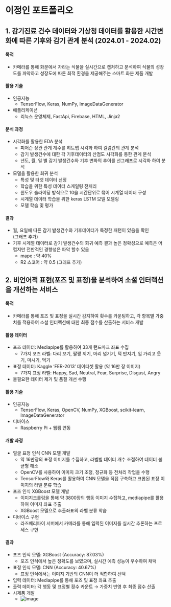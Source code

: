 # 이정인 포트폴리오

## 1. 감기진료 건수 데이터와 기상청 데이터를 활용한 시간변화에 따른 기후와 감기 관계 분석 (2024.01 - 2024.02)
#### 목적
- 카메라를 통해 화분에서 자라는 식물을 실시간으로 캡처하고 분석하여 식물의 성장도를 파악하고 성장도에 따른 최적 환경을 제공해주는 스마트 화분 제품 개발 
#### 활용 기술
- 인공지능
  * TensorFlow, Keras, NumPy, ImageDataGenerator
- 애플리케이션
  * 리눅스 운영체제, FastApi, Firebase, HTML, Jinja2 
#### 분석 과정
- 시각화를 활용한 EDA 분석
  * 피어슨 상관 관계 계수를 히트맵 시각화 하여 컬럼간의 관계 분석
  * 감기 발생건수에 대한 각 기후데이터의 산점도 시각화를 통한 관계 분석
  * 년도, 월, 일 별 감기 발생건수와 기후 변화의 추이를 선그래프로 시각화 하여 분석 
- 모델을 활용한 회귀 분석
  * 특성 및 타겟 데이터 선정
  * 학습을 위한 특성 데이터 스케일링 전처리
  * 윈도우 슬라이딩 방식으로 10을 시간단위로 묶어 시계열 데이터 구성
  * 시계열 데이터 학습을 위한 keras LSTM 모델 모델링
  * 모델 학습 및 평가
#### 결과
- 월, 요일에 따른 감기 발생건수와 기후데이터가 특정한 패턴이 있음을 확인    
  (그래프 추가)
- 기후 시계열 데이터로 감기 발생건수의 회귀 예측 결과 높은 정확성으로 예측은 어렵지만 전반적인 경향성은 파악 할수 있음   
  * mape : 약 40%
  * R2 스코어 : 약 0.5
  (그래프 추가)


## 2. 비언어적 표현(포즈 및 표정)을 분석하여 소셜 인터랙션을 개선하는 서비스
#### 목적
- 카메라를 통해 포즈 및 표정을 실시간 감지하여 횟수를 카운팅하고, 각 항목별 가중치를 적용하여 소셜 인터렉션에 대한 최종 점수를 산출하는 서비스 개발
#### 활용 데이터
- 포즈 데이터: Mediapipe를 활용하여 33개 랜드마크 좌표 수집
  * 7가지 포즈 라벨: 다리 꼬기, 팔짱 끼기, 머리 넘기기, 턱 만지기, 입 가리고 웃기, 마시기, 먹기
- 표정 데이터: Kaggle ‘FER-2013’ 데이터셋 활용 (약 16만 장 이미지)
  * 7가지 표정 라벨: Happy, Sad, Neutral, Fear, Surprise, Disgust, Angry
- 불필요한 데이터 제거 및 품질 개선 수행
#### 활용 기술
- 인공지능
  * TensorFlow, Keras, OpenCV, NumPy, XGBoost, scikit-learn, ImageDataGenerator
- 디바이스
  * Raspberry Pi + 웹캠 연동
#### 개발 과정
- 얼굴 표정 인식 CNN 모델 개발
  * 약 16만장의 표정 이미지를 수집하고, 라벨별 데이터 개수 조절하여 데이터 불균형 해소
  * OpenCV를 사용하여 이미지 크기 조정, 정규화 등 전처리 작업을 수행
  * TensorFlow와 Keras를 활용하여 CNN 모델을 직접 구축하고 크롭된 표정 이미지의 라벨 분류 학습
- 포즈 인식 XGBoost 모델 개발
  * 이미지크롤링을 통해 약 3800장의 행동 이미지 수집하고, mediapipe를 활용하여 이미지 좌표 추출
  * XGBoost 모델으로 추출좌표의 라벨 분류 학습
- 디바이스 구현
  * 라즈베리파이 서버에서 카메라를 통해 입력된 이미지를 실시간 추론하는 프로세스 구현
#### 결과
- 포즈 인식 모델: XGBoost (Accuracy: 87.03%)
  * 포즈 인식에서 높은 정확도를 보였으며, 실시간 예측 성능이 우수하여 채택
- 표정 인식 모델: CNN (Accuracy: 40.67%)
  * 표정 인식에서는 이미지 기반의 CNN이 더 적합하여 선택
- 입력 데이터: Mediapipe를 통해 포즈 및 표정 좌표 추출
- 출력 데이터: 각 행동 및 표정별 횟수 카운트 → 가중치 반영 후 최종 점수 산출
- 시제품 개발
  * ![image](https://github.com/user-attachments/assets/352abbeb-5a13-408f-b46f-1def11bf87bc)

